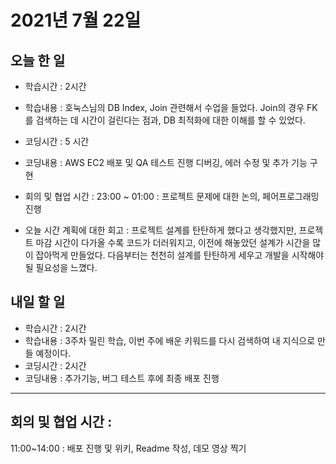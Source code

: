 # 2021년 7월 22일

## 오늘 한 일

- 학습시간 : 2시간
- 학습내용 :
  호눅스님의 DB Index, Join 관련해서 수업을 들었다.
  Join의 경우 FK를 검색하는 데 시간이 걸린다는 점과, DB 최적화에 대한 이해를 할 수 있었다.
- 코딩시간 : 5 시간
- 코딩내용 :
  AWS EC2 배포 및 QA 테스트 진행
  디버깅, 에러 수정 및 추가 기능 구현
- 회의 및 협업 시간 :
  23:00 ~ 01:00 : 프로젝트 문제에 대한 논의, 페어프로그래밍 진행

- 오늘 시간 계획에 대한 회고 :
  프로젝트 설계를 탄탄하게 했다고 생각했지만, 프로젝트 마감 시간이 다가올 수록 코드가
  더러워지고, 이전에 해놓았던 설계가 시간을 많이 잡아먹게 만들었다.
  다음부터는 천천히 설계를 탄탄하게 세우고 개발을 시작해야될 필요성을 느꼈다.

## 내일 할 일

- 학습시간 : 2시간
- 학습내용 :
  3주차 밀린 학습, 이번 주에 배운 키워드를 다시 검색하여 내 지식으로 만들 예정이다.
- 코딩시간 : 2시간
- 코딩내용 :
  추가기능, 버그 테스트 후에 최종 배포 진행

---

## 회의 및 협업 시간 :

11:00~14:00 : 배포 진행 및 위키, Readme 작성, 데모 영상 찍기
